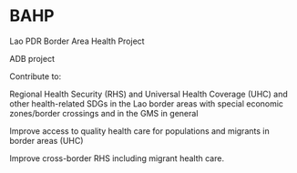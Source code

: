 # BAHP
Lao PDR Border Area Health Project 

ADB project


Contribute to:

Regional Health Security (RHS) and Universal Health Coverage (UHC)
and other health-related SDGs in the Lao border areas with special
economic zones/border crossings and in the GMS in general

Improve access to quality health care for populations and migrants in
border areas (UHC)

Improve cross-border RHS including migrant health care.